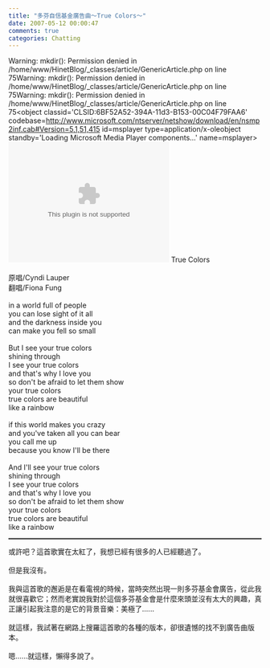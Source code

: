 ```yaml
---
title: "多芬自信基金廣告曲～True Colors～"
date: 2007-05-12 00:00:47
comments: true
categories: Chatting
---
```

Warning: mkdir(): Permission denied in /home/www/HinetBlog/_classes/article/GenericArticle.php on line 75Warning: mkdir(): Permission denied in /home/www/HinetBlog/_classes/article/GenericArticle.php on line 75Warning: mkdir(): Permission denied in /home/www/HinetBlog/_classes/article/GenericArticle.php on line 75<object classid='CLSID:6BF52A52-394A-11d3-B153-00C04F79FAA6' codebase=http://www.microsoft.com/ntserver/netshow/download/en/nsmp2inf.cab#Version=5,1,51,415  id=msplayer type=application/x-oleobject  standby='Loading Microsoft Media Player components...' name=msplayer>						  <param name='AllowChangeDisplaySize' value='1'>						  <param name='AutoStart' value='1'>						  <param name='AutoSize' value='0'>						  <param name='AnimationAtStart' value='1'>						  <param name='ClickToPlay' value='1'>						  <param name='EnableContextMenu' value='0'>						  <param name='EnablePositionControls' value='1'>						  <param name='EnableFullScreenControls' value='1'>						  <param name='URL' value='/11553835.mp3'>						  <param name='ShowControls' value='1'>						  <param name='ShowAudioControls' value='1'>						  <param name='ShowDisplay' value='0'>						  <param name='ShowGotoBar' value='0'>						  <param name='ShowPositionControls' value='1'>						  <param name='ShowStatusBar' value='1'>						  <param name='ShowTracker' value='1'>						  						  <embed src='/11553835.mp3'						  		  type='video/x-ms-wmv' 								  width='320' height='240' 								  autoStart='1' showControls='0'						 		  AutoSize='0'						 		  AnimationAtStart='1'								  ClickToPlay='1'								  EnableContextMenu='0'								  EnablePositionControls='1'								  EnableFullScreenControls='1'						  		  ShowControls='1'								  ShowAudioControls='1'								  ShowDisplay='0'								  ShowGotoBar='0'								  ShowPositionControls='1'								  ShowStatusBar='1'								  ShowTracker='1'								  								  ></embed>						  						  						</object><span class="postbody">True Colors<br /><br />原唱/</span><span class="postbody">Cyndi Lauper<br /></span><span class="postbody">翻唱/</span><span class="postbody">Fiona Fung</span><br /><span class="postbody"><br />in a world full of people <br />you can lose sight of it all <br />and the darkness inside you <br />can make you fell so small <br /><br />But I see your true colors <br />shining through <br />I see your true colors <br />and that's why I love you <br />so don't be afraid to let them show <br />your true colors <br />true colors are beautiful <br />like a rainbow <br /><br />if this world makes you crazy <br />and you've taken all you can bear <br />you call me up <br />because you know I'll be there <br /><br />And I'll see your true colors <br />shining through <br />I see your true colors <br />and that's why I love you <br />so don't be afraid to let them show <br />your true colors <br />true colors are beautiful <br />like a rainbow<br /></span><hr style="width: 100%; height: 2px;" /><span class="postbody">或許吧？這首歌實在太紅了，我想已經有很多的人已經聽過了。<br /><br />但是我沒有。<br /><br />我與這首歌的邂逅是在看電視的時候，當時突然出現一則多芬基金會廣告，從此我就很喜歡它；然而老實說我對於這個多芬基金會是什麼來頭並沒有太大的興趣，真正讓引起我注意的是它的背景音樂：美極了......<br /><br />就這樣，我試著在網路上搜羅這首歌的各種的版本，卻很遺憾的找不到廣告曲版本。<br /><br />嗯......就這樣，懶得多說了。<br /> </span>
